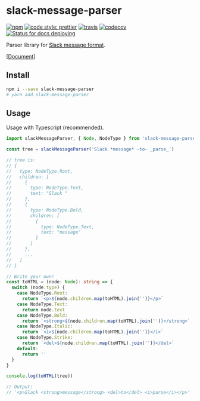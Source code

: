 # slack-message-parser

[![npm](https://flat.badgen.net/npm/v/slack-message-parser?icon=npm)](https://www.npmjs.com/package/slack-message-parser)
[![code style: prettier](https://flat.badgen.net/badge/code%20style/prettier/ff69b4)](https://github.com/prettier/prettier)
[![travis](https://flat.badgen.net/travis/pocka/slack-message-parser?icon=travis)](https://travis-ci.com/pocka/slack-message-parser#)
[![codecov](https://flat.badgen.net/codecov/c/github/pocka/slack-message-parser?icon=codecov)](https://codecov.io/gh/pocka/slack-message-parser)
[![Status for docs deploying](https://github.com/pocka/slack-message-parser/workflows/Deploy%20Docs/badge.svg)](https://github.com/pocka/slack-message-parser/actions)

Parser library for [Slack message format](https://api.slack.com/docs/message-formatting).

[[Document](https://pocka.github.io/slack-message-parser/)]

## Install

```sh
npm i --save slack-message-parser
# yarn add slack-message-parser
```

## Usage

Usage with Typescript (recommended).

```ts
import slackMessageParser, { Node, NodeType } from 'slack-message-parser'

const tree = slackMessageParser('Slack *message* ~to~ _parse_')

// tree is:
// {
//   type: NodeType.Root,
//   children: [
//     {
//       type: NodeType.Text,
//       text: "Slack "
//     },
//     {
//       type: NodeType.Bold,
//       children: [
//         {
//           type: NodeType.Text,
//           text: "message"
//         }
//       ]
//     },
//     ...
//   ]
// }

// Write your own!
const toHTML = (node: Node): string => {
  switch (node.type) {
    case NodeType.Root:
      return `<p>${node.children.map(toHTML).join('')}</p>`
    case NodeType.Text:
      return node.text
    case NodeType.Bold:
      return `<strong>${node.children.map(toHTML).join('')}</strong>`
    case NodeType.Italic:
      return `<i>${node.children.map(toHTML).join('')}</i>`
    case NodeType.Strike:
      return `<del>${node.children.map(toHTML).join('')}</del>`
    default:
      return ''
  }
}

console.log(toHTML(tree))

// Output:
// '<p>Slack <strong>message</strong> <del>to</del> <i>parse</i></p>'
```
